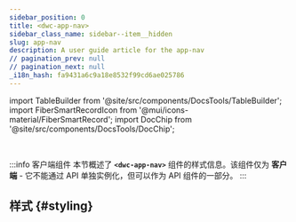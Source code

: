 ```yaml
---
sidebar_position: 0
title: <dwc-app-nav>
sidebar_class_name: sidebar--item__hidden
slug: app-nav
description: A user guide article for the app-nav
// pagination_prev: null
// pagination_next: null
_i18n_hash: fa9431a6c9a18e8532f99cd6ae025786
---
```

import TableBuilder from '@site/src/components/DocsTools/TableBuilder';
import FiberSmartRecordIcon from '@mui/icons-material/FiberSmartRecord';
import DocChip from '@site/src/components/DocsTools/DocChip';

<DocChip chip='shadow' />

<br />

:::info 客户端组件
本节概述了 **`<dwc-app-nav>`** 组件的样式信息。该组件仅为 **客户端** - 它不能通过 API 单独实例化，但可以作为 API 组件的一部分。
:::

## 样式 {#styling}

<TableBuilder name="dwc-app-nav" clientComponent />
